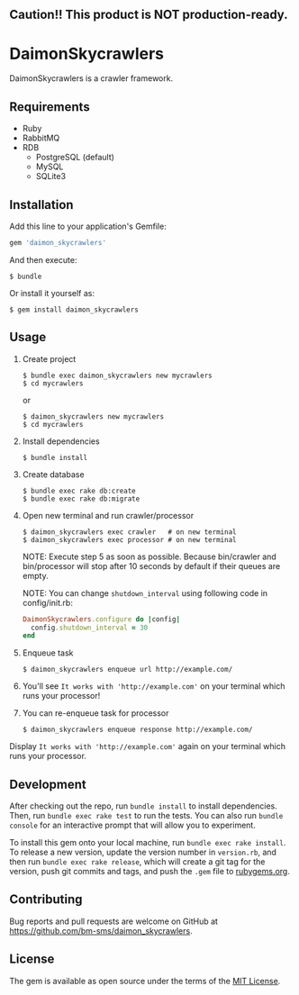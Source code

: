 ## Caution!! This product is NOT production-ready.

# DaimonSkycrawlers

DaimonSkycrawlers is a crawler framework.

## Requirements

- Ruby
- RabbitMQ
- RDB
  - PostgreSQL (default)
  - MySQL
  - SQLite3

## Installation

Add this line to your application's Gemfile:

```ruby
gem 'daimon_skycrawlers'
```

And then execute:

    $ bundle

Or install it yourself as:

    $ gem install daimon_skycrawlers

## Usage

1. Create project

    ```
    $ bundle exec daimon_skycrawlers new mycrawlers
    $ cd mycrawlers
    ```
    or
    ```
    $ daimon_skycrawlers new mycrawlers
    $ cd mycrawlers
    ```

2. Install dependencies

    ```
    $ bundle install
    ```

3. Create database

    ```
    $ bundle exec rake db:create
    $ bundle exec rake db:migrate
    ```

4. Open new terminal and run crawler/processor

    ```
    $ daimon_skycrawlers exec crawler   # on new terminal
    $ daimon_skycrawlers exec processor # on new terminal
    ```

    NOTE: Execute step 5 as soon as possible. Because bin/crawler and
    bin/processor will stop after 10 seconds by default if their
    queues are empty.

    NOTE: You can change `shutdown_interval` using following code in config/init.rb:

    ```ruby
    DaimonSkycrawlers.configure do |config|
      config.shutdown_interval = 30
    end
    ```

5. Enqueue task

    ```
    $ daimon_skycrawlers enqueue url http://example.com/
    ```

6. You'll see `It works with 'http://example.com'` on your terminal which runs your processor!
7. You can re-enqueue task for processor

    ```
    $ daimon_skycrawlers enqueue response http://example.com/
    ```

Display `It works with 'http://example.com'` again on your terminal which runs your processor.

## Development

After checking out the repo, run `bundle install` to install dependencies. Then, run `bundle exec rake test` to run the tests. You can also run `bundle console` for an interactive prompt that will allow you to experiment.

To install this gem onto your local machine, run `bundle exec rake install`. To release a new version, update the version number in `version.rb`, and then run `bundle exec rake release`, which will create a git tag for the version, push git commits and tags, and push the `.gem` file to [rubygems.org](https://rubygems.org).

## Contributing

Bug reports and pull requests are welcome on GitHub at https://github.com/bm-sms/daimon_skycrawlers.


## License

The gem is available as open source under the terms of the [MIT License](http://opensource.org/licenses/MIT).

